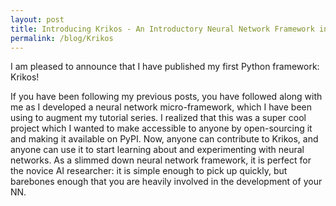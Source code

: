 ```yaml
---
layout: post
title: Introducing Krikos - An Introductory Neural Network Framework in Python
permalink: /blog/Krikos
---
```

I am pleased to announce that I have published my first Python framework: Krikos!

If you have been following my previous posts, you have followed along with me as I developed a neural network micro-framework, which I have been using to augment my tutorial series. I realized that this was a super cool project which I wanted to make accessible to anyone by open-sourcing it and making it available on PyPI. Now, anyone can contribute to Krikos, and anyone can use it to start learning about and experimenting with neural networks. As a slimmed down neural network framework, it is perfect for the novice AI researcher: it is simple enough to pick up quickly, but barebones enough that you are heavily involved in the development of your NN.
